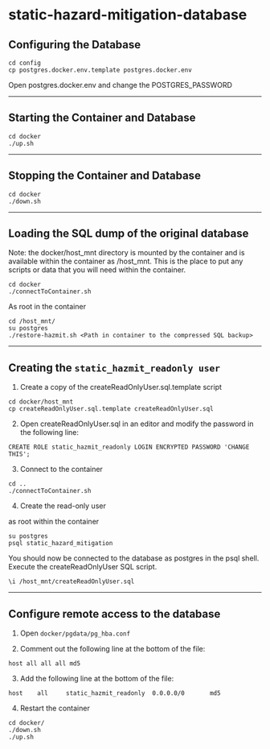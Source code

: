 # static-hazard-mitigation-database

## Configuring the Database

```
cd config
cp postgres.docker.env.template postgres.docker.env
```

Open postgres.docker.env and change the POSTGRES_PASSWORD

---

## Starting the Container and Database

```
cd docker
./up.sh
```

---

## Stopping the Container and Database

```
cd docker
./down.sh
```

---

## Loading the SQL dump of the original database

Note: the docker/host_mnt directory is mounted by the container
and is available within the container as /host_mnt. This is the place
to put any scripts or data that you will need within the container.

```
cd docker
./connectToContainer.sh
```
As root in the container
```
cd /host_mnt/
su postgres
./restore-hazmit.sh <Path in container to the compressed SQL backup>
``` 

---

## Creating the `static_hazmit_readonly user`

1. Create a copy of the createReadOnlyUser.sql.template script
```
cd docker/host_mnt
cp createReadOnlyUser.sql.template createReadOnlyUser.sql
```

2. Open createReadOnlyUser.sql in an editor and modify the password in the following line:
```
CREATE ROLE static_hazmit_readonly LOGIN ENCRYPTED PASSWORD 'CHANGE THIS';
```

3. Connect to the container
```
cd ..
./connectToContainer.sh
```

4. Create the read-only user

as root within the container
```
su postgres
psql static_hazard_mitigation
```

You should now be connected to the database as postgres in the psql shell.
Execute the createReadOnlyUser SQL script.

```
\i /host_mnt/createReadOnlyUser.sql
```

---

## Configure remote access to the database

1. Open `docker/pgdata/pg_hba.conf`

2. Comment out the following line at the bottom of the file:

```
host all all all md5
```

3. Add the following line at the bottom of the file:

```
host    all     static_hazmit_readonly  0.0.0.0/0       md5
```

4. Restart the container

```
cd docker/
./down.sh
./up.sh
```
